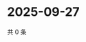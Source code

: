 # 2025-09-27

共 0 条

<!-- BEGIN ZHIHUVIDEO -->
<!-- 最后更新时间 Sat Sep 27 2025 20:18:59 GMT+0800 (China Standard Time) -->

<!-- END ZHIHUVIDEO -->
